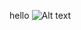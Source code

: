 hello
![Alt text](https://images.unsplash.com/photo-1500964757637-c85e8a162699?ixlib=rb-1.2.1&ixid=MnwxMjA3fDB8MHxwaG90by1wYWdlfHx8fGVufDB8fHx8&auto=format&fit=crop&w=3303&q=80 "a title")
